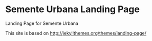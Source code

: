 # Semente Urbana Landing Page

Landing Page for Semente Urbana

This site is based on http://jekyllthemes.org/themes/landing-page/
